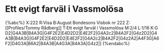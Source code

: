 # Ett evigt farväl i Vassmolösa

{%abc%}
X:222
R:Visa
B:August Bondesons Visbok nr 222
Z:[[Profiles/Tommy Rådberg]]
T:Ett evigt farväl i Vassmolösa
M:2/4
L:1/16
K:G
D2|G4A3B|B4A3G|G4F2E2|E4D2D2|E4E2F2|G4A2c2|B4A2F2|G4z2D2|G4A3B|B4A3G|G4F2E2|E4D2D2|E4E2F2|G4A2c2|B4A2F2|G4z2A2|A4F3G|A6F2|D4G3A|B6A2|B4A3B|A4G3A|B4A3A|G4z2|]
{%endabc%}
